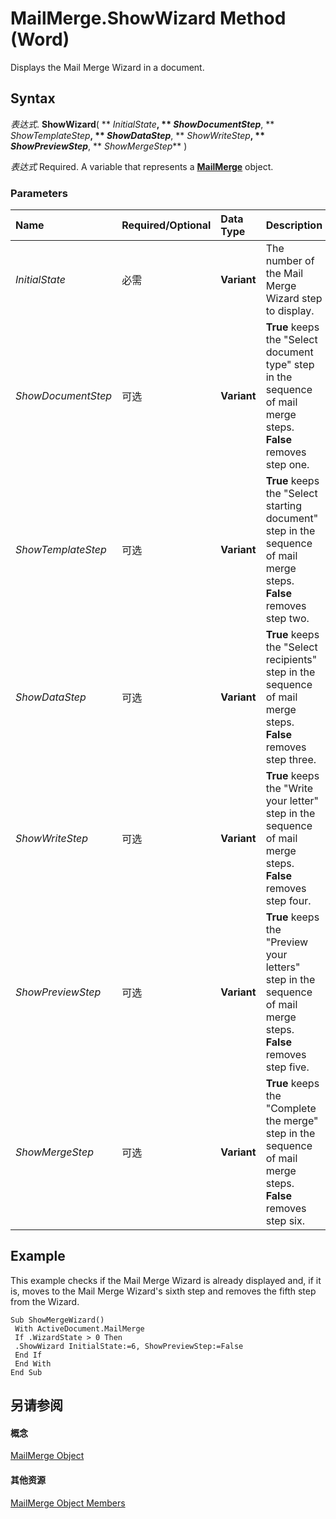 
# MailMerge.ShowWizard Method (Word)

Displays the Mail Merge Wizard in a document.


## Syntax

 _表达式_. **ShowWizard**( ** _InitialState_**, ** _ShowDocumentStep_**, ** _ShowTemplateStep_**, ** _ShowDataStep_**, ** _ShowWriteStep_**, ** _ShowPreviewStep_**, ** _ShowMergeStep_** )

 _表达式_ Required. A variable that represents a **[MailMerge](b228c4d6-9ca7-8795-12f6-d32e62844a83.md)** object.


### Parameters



|**Name**|**Required/Optional**|**Data Type**|**Description**|
|:-----|:-----|:-----|:-----|
| _InitialState_|必需|**Variant**|The number of the Mail Merge Wizard step to display.|
| _ShowDocumentStep_|可选|**Variant**|**True** keeps the "Select document type" step in the sequence of mail merge steps. **False** removes step one.|
| _ShowTemplateStep_|可选|**Variant**|**True** keeps the "Select starting document" step in the sequence of mail merge steps. **False** removes step two.|
| _ShowDataStep_|可选|**Variant**|**True** keeps the "Select recipients" step in the sequence of mail merge steps. **False** removes step three.|
| _ShowWriteStep_|可选|**Variant**|**True** keeps the "Write your letter" step in the sequence of mail merge steps. **False** removes step four.|
| _ShowPreviewStep_|可选|**Variant**|**True** keeps the "Preview your letters" step in the sequence of mail merge steps. **False** removes step five.|
| _ShowMergeStep_|可选|**Variant**|**True** keeps the "Complete the merge" step in the sequence of mail merge steps. **False** removes step six.|

## Example

This example checks if the Mail Merge Wizard is already displayed and, if it is, moves to the Mail Merge Wizard's sixth step and removes the fifth step from the Wizard.


```
Sub ShowMergeWizard() 
 With ActiveDocument.MailMerge 
 If .WizardState > 0 Then 
 .ShowWizard InitialState:=6, ShowPreviewStep:=False 
 End If 
 End With 
End Sub
```


## 另请参阅


#### 概念


[MailMerge Object](b228c4d6-9ca7-8795-12f6-d32e62844a83.md)
#### 其他资源


[MailMerge Object Members](http://msdn.microsoft.com/library/b4db0f00-0f03-4162-7312-b3aa417bea03%28Office.15%29.aspx)